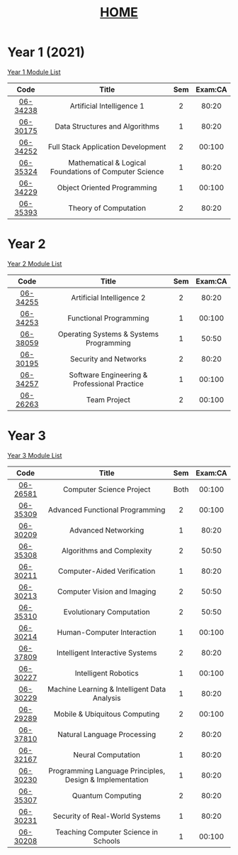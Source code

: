 <header style="text-align:center">
<h1><a href="https://mattythehacker.github.io/FirstYearCSResources/"><b>HOME</b></a></h1>
</header>


# Year 1 (2021)

[Year 1 Module List](https://www.cs.bham.ac.uk/internal/programmes/2022/4436/years/1)

| Code | Title | Sem | Exam:CA |
| :--: | :--: | :--: | :--: |
| [06-34238](https://www.cs.bham.ac.uk/internal/modules/2022/06-34238/) | Artificial Intelligence 1 | 2 | 80:20 |
| [06-30175](https://www.cs.bham.ac.uk/internal/modules/2022/06-30175/) | Data Structures and Algorithms | 1 | 80:20 |
| [06-34252](https://www.cs.bham.ac.uk/internal/modules/2022/06-34252/) | Full Stack Application Development | 2 | 00:100 |
| [06-35324](https://www.cs.bham.ac.uk/internal/modules/2022/06-35324/) | Mathematical & Logical Foundations of Computer Science | 1 | 80:20 |
| [06-34229](https://www.cs.bham.ac.uk/internal/modules/2022/06-34229/) | Object Oriented Programming | 1 | 00:100 |
| [06-35393](https://www.cs.bham.ac.uk/internal/modules/2022/06-35393/) | Theory of Computation | 2 | 80:20 |



# Year 2

[Year 2 Module List](https://www.cs.bham.ac.uk/internal/programmes/2022/4436/years/2)

| Code | Title | Sem | Exam:CA |
| :--: | :--: | :--: | :--: |
| [06-34255](https://www.cs.bham.ac.uk/internal/modules/2022/06-34255/) | Artificial Intelligence 2 | 2 | 80:20 |
| [06-34253](https://www.cs.bham.ac.uk/internal/modules/2022/06-34253/) | Functional Programming | 1 | 00:100 |
| [06-38059](https://www.cs.bham.ac.uk/internal/modules/2022/06-38059/) | Operating Systems & Systems Programming | 1 | 50:50 |
| [06-30195](https://www.cs.bham.ac.uk/internal/modules/2022/06-30195/) | Security and Networks | 2 | 80:20 |
| [06-34257](https://www.cs.bham.ac.uk/internal/modules/2022/06-34257/) | Software Engineering & Professional Practice | 1 | 00:100 |
| [06-26263](https://www.cs.bham.ac.uk/internal/modules/2022/06-26263/) | Team Project | 2 | 00:100 |


# Year 3

[Year 3 Module List](https://www.cs.bham.ac.uk/internal/programmes/2022/4436/years/3)

| Code | Title | Sem | Exam:CA |
| :--: | :--: | :--: | :--: |
| [06-26581](https://www.cs.bham.ac.uk/internal/modules/2022/06-26581/) | Computer Science Project | Both | 00:100 |
| [06-35309](https://www.cs.bham.ac.uk/internal/modules/2022/06-35309/) | Advanced Functional Programming | 2 | 00:100 |
| [06-30209](https://www.cs.bham.ac.uk/internal/modules/2022/06-30209/) | Advanced Networking | 1 | 80:20 |
| [06-35308](https://www.cs.bham.ac.uk/internal/modules/2022/06-35308/) | Algorithms and Complexity | 2 | 50:50 |
| [06-30211](https://www.cs.bham.ac.uk/internal/modules/2022/06-30211/) | Computer-Aided Verification | 1 | 80:20 |
| [06-30213](https://www.cs.bham.ac.uk/internal/modules/2022/06-30213/) | Computer Vision and Imaging | 2 | 50:50 |
| [06-35310](https://www.cs.bham.ac.uk/internal/modules/2022/06-35310/) | Evolutionary Computation | 2 | 50:50 |
| [06-30214](https://www.cs.bham.ac.uk/internal/modules/2022/06-30214/) | Human-Computer Interaction | 1 | 00:100 |
| [06-37809](https://www.cs.bham.ac.uk/internal/modules/2022/06-37809/) | Intelligent Interactive Systems | 2 | 80:20 |
| [06-30227](https://www.cs.bham.ac.uk/internal/modules/2022/06-30227/) | Intelligent Robotics | 1 | 00:100 |
| [06-30229](https://www.cs.bham.ac.uk/internal/modules/2022/06-30229/) | Machine Learning & Intelligent Data Analysis | 1 | 80:20 |
| [06-29289](https://www.cs.bham.ac.uk/internal/modules/2022/06-29289/) | Mobile & Ubiquitous Computing | 2 | 00:100 |
| [06-37810](https://www.cs.bham.ac.uk/internal/modules/2022/06-37810/) | Natural Language Processing | 2 | 80:20 |
| [06-32167](https://www.cs.bham.ac.uk/internal/modules/2022/06-32167/) | Neural Computation | 1 | 80:20 |
| [06-30230](https://www.cs.bham.ac.uk/internal/modules/2022/06-30230/) | Programming Language Principles, Design & Implementation | 1 | 80:20 |
| [06-35307](https://www.cs.bham.ac.uk/internal/modules/2022/06-35307/) | Quantum Computing | 2 | 80:20 |
| [06-30231](https://www.cs.bham.ac.uk/internal/modules/2022/06-30231/) | Security of Real-World Systems | 1 | 80:20 |
| [06-30208](https://www.cs.bham.ac.uk/internal/modules/2022/06-30208/) | Teaching Computer Science in Schools | 1 | 00:100 |








